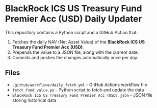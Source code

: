 # BlackRock ICS US Treasury Fund Premier Acc (USD) Daily Updater

This repository contains a Python script and a GitHub Action that:

1. Fetches the daily NAV (Net Asset Value) of the **BlackRock ICS US Treasury Fund Premier Acc (USD)**.
2. Prepends the value to a JSON file, along with the current date.
3. Commits and pushes the changes automatically once per day.

## Files

- `.github/workflows/daily_fetch.yml` - GitHub Actions workflow file
- `fetch_fund_value.py` - Python script to fetch and update the data
- `BlackRock ICS US Treasury Fund Premier Acc (USD).json` - JSON file storing historical data